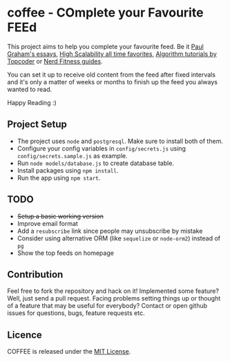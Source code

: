 # coffee - COmplete your Favourite FEEd

This project aims to help you complete your favourite feed. Be it [Paul Graham's essays](http://www.paulgraham.com/articles.html), [High Scalability all time favorites](http://highscalability.com/all-time-favorites/), [Algorithm tutorials by Topcoder](https://www.topcoder.com/community/data-science/data-science-tutorials/) or [Nerd Fitness guides](http://www.nerdfitness.com/resources/).

You can set it up to receive old content from the feed after fixed intervals and it's only a matter of weeks or months to finish up the feed you always wanted to read.

Happy Reading :)

## Project Setup
* The project uses `node` and `postgresql`. Make sure to install both of them.
* Configure your config variables in `config/secrets.js` using `config/secrets.sample.js` as example.
* Run `node models/database.js` to create database table.
* Install packages using `npm install`.
* Run the app using `npm start`.

## TODO
* ~~Setup a basic working version~~
* Improve email format
* Add a `resubscribe` link since people may unsubscribe by mistake
* Consider using alternative ORM (like `sequelize` or `node-orm2`) instead of `pg`
* Show the top feeds on homepage

## Contribution
Feel free to fork the repository and hack on it! Implemented some feature? Well, just send a pull request. Facing problems setting things up or thought of a feature that may be useful for everybody? Contact or open github issues for questions, bugs, feature requests etc.

## Licence
COFFEE is released under the [MIT License](http://opensource.org/licenses/MIT).
